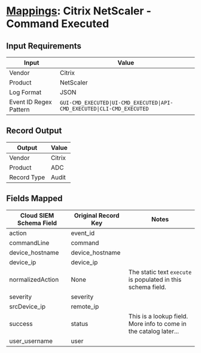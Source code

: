 # [Mappings](README.md): Citrix NetScaler - Command Executed

## Input Requirements

|Input|Value|
|-----|-----|
|Vendor|Citrix|
|Product|NetScaler|
|Log Format|JSON|
|Event ID Regex Pattern|`GUI-CMD_EXECUTED\|UI-CMD_EXECUTED\|API-CMD_EXECUTED\|CLI-CMD_EXECUTED`|

## Record Output

|Output|Value|
|------|-----|
|Vendor|Citrix|
|Product|ADC|
|Record Type|Audit|

## Fields Mapped

|Cloud SIEM Schema Field|Original Record Key|Notes|
|-----------------------|-------------------|-----|
|action|event_id||
|commandLine|command||
|device_hostname|device_hostname||
|device_ip|device_ip||
|normalizedAction|None|The static text `execute` is populated in this schema field.|
|severity|severity||
|srcDevice_ip|remote_ip||
|success|status|This is a lookup field. More info to come in the catalog later...|
|user_username|user||

